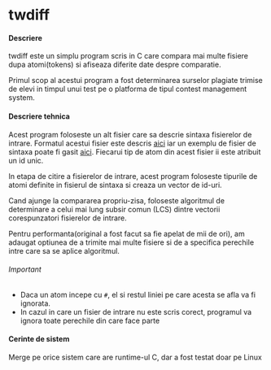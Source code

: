 # twdiff
#### Descriere
twdiff este un simplu program scris in C care compara mai multe fisiere dupa atomi(tokens) si afiseaza diferite 
date despre comparatie.

Primul scop al acestui program a fost determinarea surselor plagiate trimise de elevi in timpul unui test pe o
platforma de tipul contest management system.

#### Descriere tehnica
Acest program foloseste un alt fisier care sa descrie sintaxa fisierelor de intrare. Formatul acestui fisier 
este descris [aici](../SYNTAX_FILE.md) iar un exemplu de fisier de sintaxa poate fi gasit [aici](../syntax/c_cpp.syntax.twdiff).
Fiecarui tip de atom din acest fisier ii este atribuit un id unic. 

In etapa de citire a fisierelor de intrare, acest program foloseste tipurile de atomi definite in fisierul de
sintaxa si creaza un vector de id-uri. 

Cand ajunge la compararea propriu-zisa, foloseste algoritmul de determinare a celui mai lung subsir comun (LCS) dintre 
vectorii corespunzatori fisierelor de intrare.

Pentru performanta(original a fost facut sa fie apelat de mii de ori), am adaugat optiunea de a trimite mai multe fisiere
si de a specifica perechile intre care sa se aplice algoritmul.


###### Important
- Daca un atom incepe cu `#`, el si restul liniei pe care acesta se afla va fi ignorata.
- In cazul in care un fisier de intrare nu este scris corect, programul va ignora toate perechile din care face parte

#### Cerinte de sistem
Merge pe orice sistem care are runtime-ul C, dar a fost testat doar pe Linux